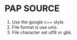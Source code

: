 # PAP SOURCE

1. Use the google c++ style.
2. File format is use unix.
3. File character set utf8 or gbk.
